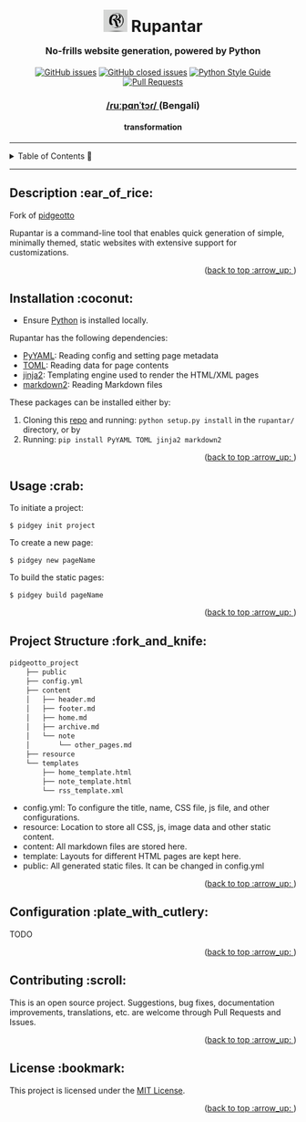 <div align="center">
<h1>
    <a name="readme-top"></a>
    <img src="./assets/visuals/proj_logo.png" style="background-color:white" width="42px">
    <b> Rupantar </b>
    <p style="font-size: medium">No-frills website generation, powered by Python</p>
</h1>

<div align="center">

[![GitHub issues](https://img.shields.io/github/issues-raw/bhodrolok/rupantar?color=blue&style=plastic)](https://github.com/Bhodrolok/rupantar/issues)
[![GitHub closed issues](https://img.shields.io/github/issues-closed-raw/bhodrolok/rupantar)](https://github.com/Bhodrolok/rupantar/issues?q=is%3Aissue+is%3Aclosed)
[![Python Style Guide](https://img.shields.io/badge/style%20guide-Google-yellow.svg?style=flat&logo=python&logoColor=white)](https://google.github.io/styleguide/pyguide.html)
[![Pull Requests](https://img.shields.io/badge/PRs-welcome-brightgreen.svg?style=flat&logo=cachet&logoColor=red)](https://github.com/Bhodrolok/rupantar/pulls)

<!--
<p>Documentation available<a href="https://github.com/Bhodrolok/JobAppTrackr/tree/docs" target="_blank"> here </a></p>
-->

</div>

<h3> <a href="http://ipa-reader.xyz/?text=%C9%BEu%CB%90p%C9%91n%CB%88t%C9%94%C9%BE&voice=Raveena"> /ɾuːpɑnˈtɔɾ/ </a> (Bengali)  </h3>
<h4> transformation</h4>


<!--
<h3> Built using </h3>

[![react](https://img.shields.io/badge/react-%2320232a.svg?style=for-the-badge&logo=react&logoColor=%2361DAFB)](https://reactjs.org/)
[![.net](https://img.shields.io/badge/--blue?style=for-the-badge&logo=.net&logoColor=white)](https://protonmail.com)

-->
</div>

---

<details>
  <summary>Table of Contents 🚩</summary>
  <ol>
    <li><a href="#description">Description</a></li>
    <li><a href="#install">Installation</a></li>
    <li><a href="#usage">Usage</a></li>
    <li><a href="#structure">Project Structure</a></li>
    <!--<li><a href="#features">Features</a></li> 
    <li><a href="#shots">Screenshots</a></li>-->
    <li><a href="#extra">Configuration</a></li>
    <li><a href="#contributing">Contributing</a></li>
    <li><a href="#license">License</a></li>
  </ol>
</details>

---

<h2 id="description"> Description :ear_of_rice: </h2>

Fork of <a href="https://github.com/niharokz/pidgeotto" target="_blank">pidgeotto</a>

Rupantar is a command-line tool that enables quick generation of simple, minimally themed, static websites with extensive support for customizations.  

<p align="right">(<a href="#readme-top">back to top :arrow_up: </a>)</p>

<h2 id="install"> Installation :coconut: </h2>

- Ensure [Python](https://www.python.org/downloads/) is installed locally.
<!-- NB: Any major differences b/w Windows and MacOS and GNULinux, mention here-->

Rupantar has the following dependencies:

- <a href="https://pypi.org/project/PyYAML/" target="_blank">PyYAML</a>:  Reading config and setting page metadata
- <a href="https://pypi.org/project/toml/" target="_blank">TOML</a>:  Reading data for page contents
- <a href="https://pypi.org/project/Jinja2/" target="_blank">jinja2</a>:	Templating engine used to render the HTML/XML pages
- <a href="https://pypi.org/project/markdown2/" target="_blank">markdown2</a>:	Reading Markdown files

These packages can be installed either by: 
1. Cloning this [repo](https://github.com/Bhodrolok/rupantar.git) and running: `python setup.py install` in the `rupantar/` directory, or by
2. Running: `pip install PyYAML TOML jinja2 markdown2`

<p align="right">(<a href="#readme-top">back to top :arrow_up: </a>)</p>

<h2 id="usage"> Usage :crab: </h2>

To initiate a project:

```console
$ pidgey init project
```

To create a new page:

```console
$ pidgey new pageName
```

To build the static pages:

```console
$ pidgey build pageName
```

<p align="right">(<a href="#readme-top">back to top :arrow_up: </a>)</p>


<h2 id="structure"> Project Structure :fork_and_knife: </h2>

```
pidgeotto_project
    ├── public
    ├── config.yml
    ├── content
    │   ├── header.md
    │   ├── footer.md
    │   ├── home.md
    │   ├── archive.md
    │   └── note
    │       └── other_pages.md
    ├── resource
    └── templates
        ├── home_template.html
        ├── note_template.html
        └── rss_template.xml
```

* config.yml:	To configure the title, name, CSS file, js file, and other configurations.
* resource:	Location to store all CSS, js, image data and other static content.
* content:	All markdown files are stored here.
* template:	Layouts for different HTML pages are kept here.
* public: All generated static files. It can be changed in config.yml

<p align="right">(<a href="#readme-top">back to top :arrow_up: </a>)</p>


<h2 id="extra"> Configuration :plate_with_cutlery:</h2>

<p>TODO</p>

<p align="right">(<a href="#readme-top">back to top :arrow_up: </a>)</p>


<h2 id="contributing">Contributing :scroll: </h2>

This is an open source project. Suggestions, bug fixes, documentation improvements, translations, etc. are welcome through Pull Requests and Issues.

<p align="right">(<a href="#readme-top">back to top :arrow_up: </a>)</p>


<h2 id="license">License :bookmark:</h2>

This project is licensed under the [MIT License](./LICENSE).

<p align="right">(<a href="#readme-top">back to top :arrow_up: </a>)</p>


